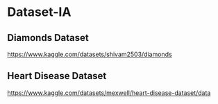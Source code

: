 # Dataset-IA
## Diamonds Dataset
https://www.kaggle.com/datasets/shivam2503/diamonds
## Heart Disease Dataset
https://www.kaggle.com/datasets/mexwell/heart-disease-dataset/data
